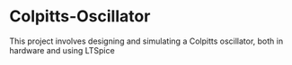 # Colpitts-Oscillator
This project involves designing and simulating a Colpitts oscillator, both in hardware and using LTSpice
